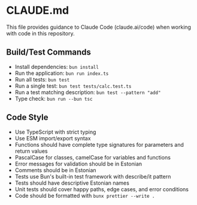 # CLAUDE.md

This file provides guidance to Claude Code (claude.ai/code) when working with code in this repository.

## Build/Test Commands
- Install dependencies: `bun install`
- Run the application: `bun run index.ts`
- Run all tests: `bun test`
- Run a single test: `bun test tests/calc.test.ts`
- Run a test matching description: `bun test --pattern "add"`
- Type check: `bun run --bun tsc`

## Code Style
- Use TypeScript with strict typing
- Use ESM import/export syntax
- Functions should have complete type signatures for parameters and return values
- PascalCase for classes, camelCase for variables and functions
- Error messages for validation should be in Estonian
- Comments should be in Estonian
- Tests use Bun's built-in test framework with describe/it pattern
- Tests should have descriptive Estonian names
- Unit tests should cover happy paths, edge cases, and error conditions
- Code should be formatted with `bunx prettier --write .`